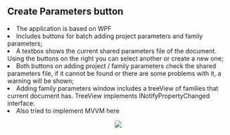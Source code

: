 ## Create Parameters button ##

<li>The application is based on WPF</li>
<li>Includes buttons for batch adding project parameters and family parameters;</li>
<li>A textbox shows the current shared parameters file of the document.
Using the buttons on the right you can select another or create a new one;</li>
<li>Both buttons on adding project / family parameters check the shared parameters file, 
if it cannot be found or there are some problems with it, a warning will be shown;</li>
<li>Adding family parameters window includes a treeView of families that current document has.
TreeView implements INotifyPropertyChanged interface.</li>
<li>Also tried to implement MVVM here</li>

<p align="center">
  <img src="https://user-images.githubusercontent.com/41282278/64081648-8e2b1300-cd0c-11e9-8764-235968540458.png">
</p>

